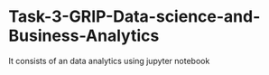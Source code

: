 # Task-3-GRIP-Data-science-and-Business-Analytics
It consists of an data analytics using jupyter notebook
